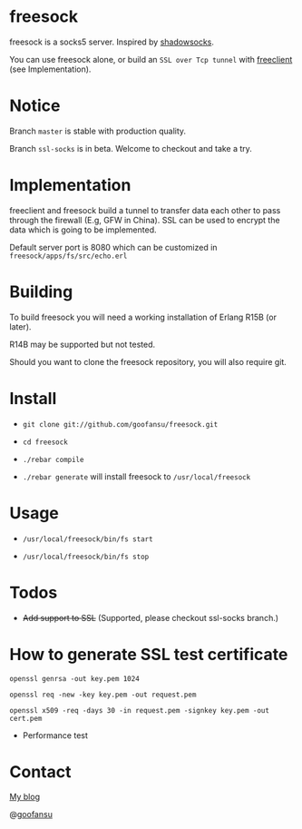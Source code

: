 freesock
========

freesock is a socks5 server. Inspired by [shadowsocks](https://github.com/clowwindy/shadowsocks).

You can use freesock alone, or build an `SSL over Tcp tunnel` with [freeclient](https://github.com/goofansu/freeclient) (see Implementation).

# Notice #

Branch `master` is stable with production quality.

Branch `ssl-socks` is in beta. Welcome to checkout and take a try.

# Implementation #

freeclient and freesock build a tunnel to transfer data each other to pass through the firewall (E.g, GFW in China). SSL can be used to encrypt the data which is going to be implemented.

Default server port is 8080 which can be customized in `freesock/apps/fs/src/echo.erl`

# Building #

To build freesock you will need a working installation of Erlang R15B (or later).

R14B may be supported but not tested.

Should you want to clone the freesock repository, you will also require git.

# Install #

* `git clone git://github.com/goofansu/freesock.git`

* `cd freesock`

* `./rebar compile`

* `./rebar generate` will install freesock to `/usr/local/freesock`

# Usage #

* `/usr/local/freesock/bin/fs start`
 
* `/usr/local/freesock/bin/fs stop`
    
# Todos #

* ~~Add support to SSL~~ (Supported, please checkout ssl-socks branch.)

# How to generate SSL test certificate #

```
openssl genrsa -out key.pem 1024

openssl req -new -key key.pem -out request.pem

openssl x509 -req -days 30 -in request.pem -signkey key.pem -out cert.pem
```

* Performance test

# Contact #

[My blog](http://goofansu.com)

@[goofansu](http://twitter.com/goofansu)
